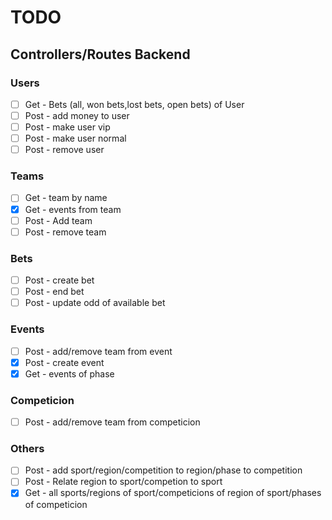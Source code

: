 # TODO
## Controllers/Routes Backend
### Users
- [ ] Get - Bets (all, won bets,lost bets, open bets) of User 
- [ ] Post - add money to user
- [ ] Post - make user vip
- [ ] Post - make user normal
- [ ] Post - remove user
### Teams 
- [ ] Get - team by name
- [x] Get - events from team
- [ ] Post - Add team
- [ ] Post - remove team
### Bets
- [ ] Post - create bet
- [ ] Post - end bet
- [ ] Post - update odd of available bet
### Events
- [ ] Post - add/remove team from event
- [x] Post - create event
- [x] Get - events of phase 
### Competicion
- [ ] Post - add/remove team from competicion
### Others
- [ ] Post - add sport/region/competition to region/phase to competition
- [ ] Post - Relate region to sport/competion to sport
- [x] Get  - all sports/regions of sport/competicions of region of sport/phases of competicion